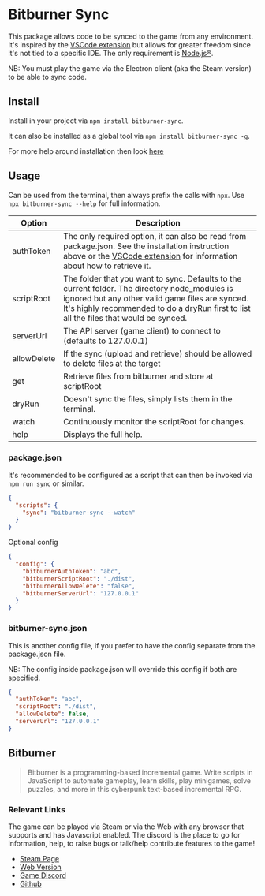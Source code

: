 # Bitburner Sync

This package allows code to be synced to the game from any environment. It's inspired by
the [VSCode extension](https://github.com/bitburner-official/bitburner-vscode) but allows for greater freedom since it's
not tied to a specific IDE. The only requirement is [Node.js®](https://nodejs.org).

NB: You must play the game via the Electron client (aka the Steam version) to be able to sync code.

## Install

Install in your project via `npm install bitburner-sync`.

It can also be installed as a global tool via `npm install bitburner-sync -g`.

For more help around installation then look [here](https://github.com/Nezrahm/bitburner-sync/wiki/Installation)

## Usage

Can be used from the terminal, then always prefix the calls with `npx`. Use `npx bitburner-sync --help` for full information.

| Option      | Description                                                                                                                                                                                                                                 |
|-------------|---------------------------------------------------------------------------------------------------------------------------------------------------------------------------------------------------------------------------------------------|
| authToken   | The only required option, it can also be read from package.json. See the installation instruction above or the [VSCode extension](https://github.com/bitburner-official/bitburner-vscode) for information about how to retrieve it.         |
| scriptRoot  | The folder that you want to sync. Defaults to the current folder. The directory node_modules is ignored but any other valid game files are synced. It's highly recommended to do a dryRun first to list all the files that would be synced. |
| serverUrl   | The API server (game client) to connect to (defaults to 127.0.0.1)                                                                                                                                                                          |
| allowDelete | If the sync (upload and retrieve) should be allowed to delete files at the target                                                                                                                                                           |
| get         | Retrieve files from bitburner and store at scriptRoot                                                                                                                                                                                       |
| dryRun      | Doesn't sync the files, simply lists them in the terminal.                                                                                                                                                                                  |
| watch       | Continuously monitor the scriptRoot for changes.                                                                                                                                                                                            |
| help        | Displays the full help.                                                                                                                                                                                                                     |

### package.json

It's recommended to be configured as a script that can then be invoked via `npm run sync` or similar.

```json
{
  "scripts": {
    "sync": "bitburner-sync --watch"
  }
}
```

Optional config

```json
{
  "config": {
    "bitburnerAuthToken": "abc",
    "bitburnerScriptRoot": "./dist",
    "bitburnerAllowDelete": "false",
    "bitburnerServerUrl": "127.0.0.1"
  }
}
```

### bitburner-sync.json

This is another config file, if you prefer to have the config separate from the package.json file.

NB: The config inside package.json will override this config if both are specified.

```json
{
  "authToken": "abc",
  "scriptRoot": "./dist",
  "allowDelete": false,
  "serverUrl": "127.0.0.1"
} 
```

## Bitburner

> Bitburner is a programming-based incremental game. Write scripts in JavaScript to automate gameplay, learn skills, play minigames, solve puzzles, and more in this cyberpunk text-based incremental RPG.

### Relevant Links

The game can be played via Steam or via the Web with any browser that supports and has Javascript enabled. The discord
is the place to go for information, help, to raise bugs or talk/help contribute features to the game!

- [Steam Page](https://store.steampowered.com/app/1812820/Bitburner/)
- [Web Version](https://danielyxie.github.io/bitburner/)
- [Game Discord](https://discord.gg/TFc3hKD)
- [Github](https://github.com/danielyxie/bitburner/)
